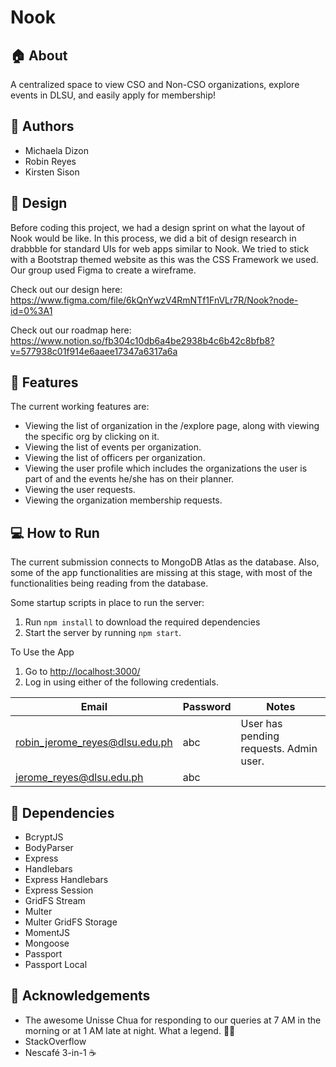 # Nook
## :house: About ##
A centralized space to view CSO and Non-CSO organizations, explore events in DLSU, and easily apply for membership!

## :dancers: Authors ##
* Michaela Dizon
* Robin Reyes
* Kirsten Sison 

## :art: Design ##
Before coding this project, we had a design sprint on what the layout of Nook would be like. In this process, we did a bit of design research in drabbble for standard UIs for web apps similar to Nook. We tried to stick with a Bootstrap themed website as this was the CSS Framework we used. Our group used Figma to create a wireframe. 

Check out our design here: https://www.figma.com/file/6kQnYwzV4RmNTf1FnVLr7R/Nook?node-id=0%3A1

Check out our roadmap here: https://www.notion.so/fb304c10db6a4be2938b4c6b42c8bfb8?v=577938c01f914e6aaee17347a6317a6a

## :star2: Features ##
The current working features are:
* Viewing the list of organization in the /explore page, along with viewing the specific org by clicking on it.
* Viewing the list of events per organization.
* Viewing the list of officers per organization.
* Viewing the user profile which includes the organizations the user is part of and the events he/she has on their planner.
* Viewing the user requests.
* Viewing the organization membership requests.

## :computer: How to Run ##
The current submission connects to MongoDB Atlas as the database. Also, some of the app functionalities are missing at this stage, with most of the functionalities being reading from the database.

Some startup scripts in place to run the server:
1. Run `npm install` to download the required dependencies
2. Start the server by running `npm start`. 

To Use the App
1. Go to [http://localhost:3000/](http://localhost:3000/)
2.  Log in using either of the following credentials. 

| Email                          | Password | Notes                                  |
|--------------------------------|----------|----------------------------------------|
| robin_jerome_reyes@dlsu.edu.ph | abc      | User has pending requests. Admin user. |
| jerome_reyes@dlsu.edu.ph       | abc      |                                        |

## :rocket: Dependencies ##
* BcryptJS
* BodyParser
* Express
* Handlebars
* Express Handlebars
* Express Session
* GridFS Stream
* Multer
* Multer GridFS Storage
* MomentJS
* Mongoose
* Passport
* Passport Local

## :heartbeat: Acknowledgements ##
* The awesome Unisse Chua for responding to our queries at 7 AM in the morning or at 1 AM late at night. What a legend. :massage::nail_care:
* StackOverflow
* Nescafé 3-in-1 :coffee:
